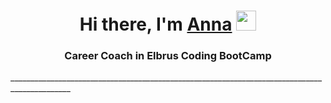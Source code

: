 <h1 align="center">Hi there, I'm <a href="https://t.me/annalavannda" target="_blank">Anna</a> 
<img src="https://i.pinimg.com/564x/b6/c8/a6/b6c8a63c276871dbd269f3d18d30f209.jpg" height="32"/></h1>
<h3 align="center">Career Coach in Elbrus Coding BootCamp</h3>
_____________________________________________________________________________________________
